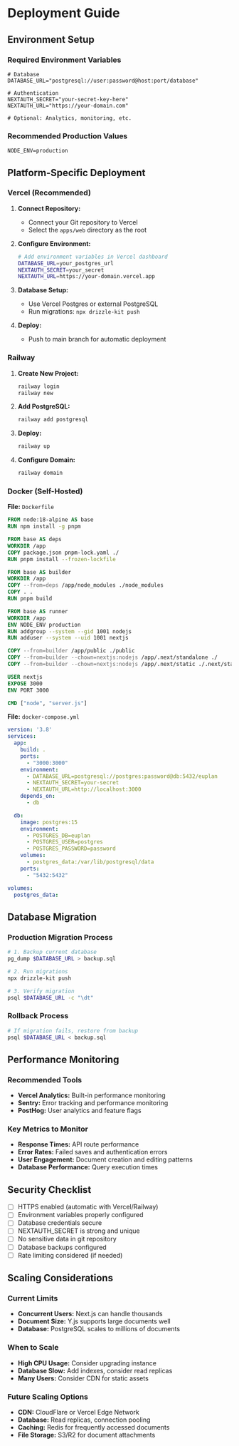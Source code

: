# Deployment Guide

## Environment Setup

### Required Environment Variables
```env
# Database
DATABASE_URL="postgresql://user:password@host:port/database"

# Authentication
NEXTAUTH_SECRET="your-secret-key-here"
NEXTAUTH_URL="https://your-domain.com"

# Optional: Analytics, monitoring, etc.
```

### Recommended Production Values
```env
NODE_ENV=production
```

## Platform-Specific Deployment

### Vercel (Recommended)

1. **Connect Repository:**
   - Connect your Git repository to Vercel
   - Select the `apps/web` directory as the root

2. **Configure Environment:**
   ```bash
   # Add environment variables in Vercel dashboard
   DATABASE_URL=your_postgres_url
   NEXTAUTH_SECRET=your_secret
   NEXTAUTH_URL=https://your-domain.vercel.app
   ```

3. **Database Setup:**
   - Use Vercel Postgres or external PostgreSQL
   - Run migrations: `npx drizzle-kit push`

4. **Deploy:**
   - Push to main branch for automatic deployment

### Railway

1. **Create New Project:**
   ```bash
   railway login
   railway new
   ```

2. **Add PostgreSQL:**
   ```bash
   railway add postgresql
   ```

3. **Deploy:**
   ```bash
   railway up
   ```

4. **Configure Domain:**
   ```bash
   railway domain
   ```

### Docker (Self-Hosted)

**File:** `Dockerfile`
```dockerfile
FROM node:18-alpine AS base
RUN npm install -g pnpm

FROM base AS deps
WORKDIR /app
COPY package.json pnpm-lock.yaml ./
RUN pnpm install --frozen-lockfile

FROM base AS builder
WORKDIR /app
COPY --from=deps /app/node_modules ./node_modules
COPY . .
RUN pnpm build

FROM base AS runner
WORKDIR /app
ENV NODE_ENV production
RUN addgroup --system --gid 1001 nodejs
RUN adduser --system --uid 1001 nextjs

COPY --from=builder /app/public ./public
COPY --from=builder --chown=nextjs:nodejs /app/.next/standalone ./
COPY --from=builder --chown=nextjs:nodejs /app/.next/static ./.next/static

USER nextjs
EXPOSE 3000
ENV PORT 3000

CMD ["node", "server.js"]
```

**File:** `docker-compose.yml`
```yaml
version: '3.8'
services:
  app:
    build: .
    ports:
      - "3000:3000"
    environment:
      - DATABASE_URL=postgresql://postgres:password@db:5432/euplan
      - NEXTAUTH_SECRET=your-secret
      - NEXTAUTH_URL=http://localhost:3000
    depends_on:
      - db

  db:
    image: postgres:15
    environment:
      - POSTGRES_DB=euplan
      - POSTGRES_USER=postgres
      - POSTGRES_PASSWORD=password
    volumes:
      - postgres_data:/var/lib/postgresql/data
    ports:
      - "5432:5432"

volumes:
  postgres_data:
```

## Database Migration

### Production Migration Process
```bash
# 1. Backup current database
pg_dump $DATABASE_URL > backup.sql

# 2. Run migrations
npx drizzle-kit push

# 3. Verify migration
psql $DATABASE_URL -c "\dt"
```

### Rollback Process
```bash
# If migration fails, restore from backup
psql $DATABASE_URL < backup.sql
```

## Performance Monitoring

### Recommended Tools
- **Vercel Analytics:** Built-in performance monitoring
- **Sentry:** Error tracking and performance monitoring
- **PostHog:** User analytics and feature flags

### Key Metrics to Monitor
- **Response Times:** API route performance
- **Error Rates:** Failed saves and authentication errors
- **User Engagement:** Document creation and editing patterns
- **Database Performance:** Query execution times

## Security Checklist

- [ ] HTTPS enabled (automatic with Vercel/Railway)
- [ ] Environment variables properly configured
- [ ] Database credentials secure
- [ ] NEXTAUTH_SECRET is strong and unique
- [ ] No sensitive data in git repository
- [ ] Database backups configured
- [ ] Rate limiting considered (if needed)

## Scaling Considerations

### Current Limits
- **Concurrent Users:** Next.js can handle thousands
- **Document Size:** Y.js supports large documents well
- **Database:** PostgreSQL scales to millions of documents

### When to Scale
- **High CPU Usage:** Consider upgrading instance
- **Database Slow:** Add indexes, consider read replicas
- **Many Users:** Consider CDN for static assets

### Future Scaling Options
- **CDN:** CloudFlare or Vercel Edge Network
- **Database:** Read replicas, connection pooling  
- **Caching:** Redis for frequently accessed documents
- **File Storage:** S3/R2 for document attachments
